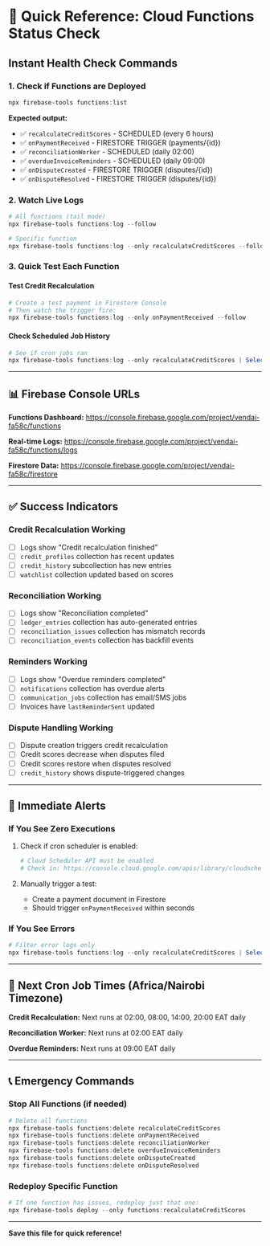 # 🚀 Quick Reference: Cloud Functions Status Check

## Instant Health Check Commands

### 1. Check if Functions are Deployed
```powershell
npx firebase-tools functions:list
```
**Expected output:**
- ✅ `recalculateCreditScores` - SCHEDULED (every 6 hours)
- ✅ `onPaymentReceived` - FIRESTORE TRIGGER (payments/{id})
- ✅ `reconciliationWorker` - SCHEDULED (daily 02:00)
- ✅ `overdueInvoiceReminders` - SCHEDULED (daily 09:00)
- ✅ `onDisputeCreated` - FIRESTORE TRIGGER (disputes/{id})
- ✅ `onDisputeResolved` - FIRESTORE TRIGGER (disputes/{id})

### 2. Watch Live Logs
```powershell
# All functions (tail mode)
npx firebase-tools functions:log --follow

# Specific function
npx firebase-tools functions:log --only recalculateCreditScores --follow
```

### 3. Quick Test Each Function

#### Test Credit Recalculation
```powershell
# Create a test payment in Firestore Console
# Then watch the trigger fire:
npx firebase-tools functions:log --only onPaymentReceived --follow
```

#### Check Scheduled Job History
```powershell
# See if cron jobs ran
npx firebase-tools functions:log --only recalculateCreditScores | Select-Object -First 50
```

---

## 📊 Firebase Console URLs

**Functions Dashboard:**
https://console.firebase.google.com/project/vendai-fa58c/functions

**Real-time Logs:**
https://console.firebase.google.com/project/vendai-fa58c/functions/logs

**Firestore Data:**
https://console.firebase.google.com/project/vendai-fa58c/firestore

---

## ✅ Success Indicators

### Credit Recalculation Working
- [ ] Logs show "Credit recalculation finished"
- [ ] `credit_profiles` collection has recent updates
- [ ] `credit_history` subcollection has new entries
- [ ] `watchlist` collection updated based on scores

### Reconciliation Working
- [ ] Logs show "Reconciliation completed"
- [ ] `ledger_entries` collection has auto-generated entries
- [ ] `reconciliation_issues` collection has mismatch records
- [ ] `reconciliation_events` collection has backfill events

### Reminders Working
- [ ] Logs show "Overdue reminders completed"
- [ ] `notifications` collection has overdue alerts
- [ ] `communication_jobs` collection has email/SMS jobs
- [ ] Invoices have `lastReminderSent` updated

### Dispute Handling Working
- [ ] Dispute creation triggers credit recalculation
- [ ] Credit scores decrease when disputes filed
- [ ] Credit scores restore when disputes resolved
- [ ] `credit_history` shows dispute-triggered changes

---

## 🚨 Immediate Alerts

### If You See Zero Executions
1. Check if cron scheduler is enabled:
   ```powershell
   # Cloud Scheduler API must be enabled
   # Check in: https://console.cloud.google.com/apis/library/cloudscheduler.googleapis.com?project=vendai-fa58c
   ```

2. Manually trigger a test:
   - Create a payment document in Firestore
   - Should trigger `onPaymentReceived` within seconds

### If You See Errors
```powershell
# Filter error logs only
npx firebase-tools functions:log --only recalculateCreditScores | Select-String "ERROR"
```

---

## 🔄 Next Cron Job Times (Africa/Nairobi Timezone)

**Credit Recalculation:** Next runs at 02:00, 08:00, 14:00, 20:00 EAT daily

**Reconciliation Worker:** Next runs at 02:00 EAT daily

**Overdue Reminders:** Next runs at 09:00 EAT daily

---

## 📞 Emergency Commands

### Stop All Functions (if needed)
```powershell
# Delete all functions
npx firebase-tools functions:delete recalculateCreditScores
npx firebase-tools functions:delete onPaymentReceived
npx firebase-tools functions:delete reconciliationWorker
npx firebase-tools functions:delete overdueInvoiceReminders
npx firebase-tools functions:delete onDisputeCreated
npx firebase-tools functions:delete onDisputeResolved
```

### Redeploy Specific Function
```powershell
# If one function has issues, redeploy just that one:
npx firebase-tools deploy --only functions:recalculateCreditScores
```

---

**Save this file for quick reference!**
